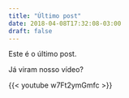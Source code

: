 ```yaml
---
title: "Último post"
date: 2018-04-08T17:32:08-03:00
draft: false
---
```


Este é o último post.

Já viram nosso vídeo?

{{< youtube w7Ft2ymGmfc >}}